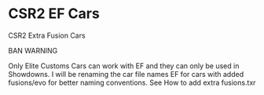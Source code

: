 # CSR2 EF Cars
CSR2 Extra Fusion Cars

BAN WARNING

Only Elite Customs Cars can work with EF and they can only be used in Showdowns.
 I will be renaming the car file names EF for cars with added fusions/evo for better naming conventions.
 See How to add extra fusions.txr
